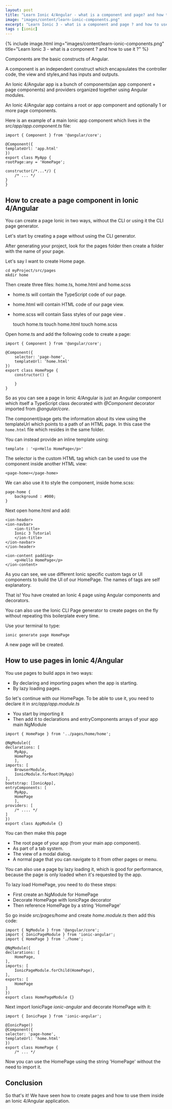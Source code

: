 ```yaml
---
layout: post
title: "Learn Ionic 4/Angular - what is a component and page? and how to use them?"
image: "images/content/learn-ionic-components.png"
excerpt: "Learn Ionic 3 - what is a component and page ? and how to use them  ?" 
tags : [ionic]
---
```


{% include image.html 
    img="images/content/learn-ionic-components.png" 
    title="Learn Ionic 3 - what is a component ? and how to use it ?" 
%}

Components are the basic constructs of Angular.

A component is an independent construct which encapsulates the controller code, the view and styles,and has inputs and outputs.

An Ionic 4/Angular app is a bunch of components(an app component + page components) and providers organized together using Angular modules.   

An Ionic 4/Angular app contains a root or app component and optionally 1 or more page components.

Here is an example of a main Ionic app component which lives in the <em>src/app/app.component.ts</em> file:

    import { Component } from '@angular/core';

    @Component({
    templateUrl: 'app.html'
    })
    export class MyApp {
    rootPage:any = 'HomePage';

    constructor(/*...*/) {
        /* ... */
    }
    }

## How to create a page component in Ionic 4/Angular


You can create a page Ionic in two ways, without the CLI or using it the CLI page generator.

Let's start by creating a page without using the CLI generator.

After generating your project, look for the pages folder then create a folder with the name of your page.

Let's say I want to create Home page.

    cd myProject/src/pages
    mkdir home 

Then create three files: home.ts, home.html and home.scss 

- home.ts will contain the TypeScript code of our page. 
- home.html will contain HTML code of our page view.
- home.scss  will contain Sass styles of our page view .



    touch home.ts
    touch home.html 
    touch home.scss 

Open home.ts and add the following code to create a page: 

    import { Component } from '@angular/core';

    @Component({
        selector: 'page-home',
        templateUrl: 'home.html'
    })
    export class HomePage {
        constructor() {

        }
    }
    
So as you can see a page in Ionic 4/Angular is just an Angular component which itself a TypeScript class decorated 
with <em>@Component</em> decorator imported from <em>@angular/core</em>.

The component/page gets the information about its view using the templateUrl which points to a path of an HTML page. In this case the `home.html` file which resides in the same folder.

You can instead provide an inline template using: 

    template : '<p>Hello HomePage</p>'

The selector is the custom HTML tag which can be used to use the component inside another HTML view:

    <page-home></page-home>

We can also use it to style the component, inside home.scss: 

    page-home {
        background : #000;
    }              

Next open home.html and add: 

    <ion-header>
    <ion-navbar>
        <ion-title>
        Ionic 3 Tutorial
        </ion-title>
    </ion-navbar>
    </ion-header>

    <ion-content padding>
        <p>Hello HomePage</p>
    </ion-content>

As you can see, we use different Ionic specific custom tags or UI components to build the UI of our HomePage.
The names of tags are self explanatory.


That is! You have created an Ionic 4 page using Angular components and decorators.

You can also use the Ionic CLI Page generator to create pages on the fly without repeating this boilerplate 
every time.

Use your terminal to type:

    ionic generate page HomePage 

A new page will be created.

## How to use pages in Ionic 4/Angular

You use pages to build apps in two ways:

<ul>
<li>
By declaring and importing pages when the app is starting.
</li>
<li>
By lazy loading pages.
</li>
</ul>

So let's continue with our HomePage. To be able to use it, you need to declare it in <em>src/app/app.module.ts</em>
<ul>
<li>
You start by importing it 
</li>
<li>
Then add it to declarations and entryComponents arrays of your app main NgModule 
</li>
</ul>

    import { HomePage } from '../pages/home/home';

    @NgModule({
    declarations: [
        MyApp,
        HomePage
        ],
    imports: [
        BrowserModule,
        IonicModule.forRoot(MyApp)
    ],
    bootstrap: [IonicApp],
    entryComponents: [
        MyApp,
        HomePage  
        ],
    providers: [
        /* .... */
    ]
    })
    export class AppModule {}

You can then make this page 
<ul>
<li>
The root page of your app (from your main app component).
</li>
<li>
As part of a tab system.
</li>
<li>
The view of a modal dialog.
</li>
<li>
A normal page that you can navigate to it from other pages or menu.
</li>
</ul>

You can also use a page by lazy loading it, which is good for performance, because the page is only loaded 
when it's requested by the app.

To lazy load HomePage, you need to do these steps: 
<ul>
<li>
First create an NgModule for HomePage 
</li>
<li>
Decorate HomePage with IonicPage decorator 
</li>
<li>
Then reference HomePage by a string 'HomePage'
</li>
</ul>

So go inside <em>src/pages/home </em> and create <em>home.module.ts</em> then add this code: 

    import { NgModule } from '@angular/core';
    import { IonicPageModule } from 'ionic-angular';
    import { HomePage } from './home';

    @NgModule({
    declarations: [
        HomePage,
    ],
    imports: [
        IonicPageModule.forChild(HomePage),
    ],
    exports: [
        HomePage
    ]
    })
    export class HomePageModule {}


Next import  IonicPage <em>ionic-angular</em> and decorate HomePage with it:

    import { IonicPage } from 'ionic-angular';

    @IonicPage()
    @Component({
    selector: 'page-home',
    templateUrl: 'home.html'
    })
    export class HomePage {
        /* ... */

Now you can use the HomePage using the string 'HomePage' without the need to import it.

## Conclusion

So that's it! We have seen how to create pages and how to use them inside an Ionic 4/Angular application.
